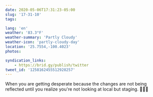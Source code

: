 ```yaml
---
date: 2020-05-06T17:31:23-05:00
slug: '17-31-10'
tags:

lang: 'en'
weather: '83.3°F'
weather-summary: 'Partly Cloudy'
weather-icon: 'partly-cloudy-day'
location: '25.7554,-100.4023'
photos:

syndication_links:
    - https://brid.gy/publish/twitter
tweet_id: '1258162455512928257'
---
```

When you are getting desperate because the changes are not being reflected until you realize you're not looking at local but staging. 🤦🏻‍♂️